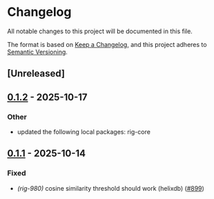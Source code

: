 # Changelog

All notable changes to this project will be documented in this file.

The format is based on [Keep a Changelog](https://keepachangelog.com/en/1.0.0/),
and this project adheres to [Semantic Versioning](https://semver.org/spec/v2.0.0.html).

## [Unreleased]

## [0.1.2](https://github.com/ooiai/rig/compare/rig-helixdb-v0.1.1...rig-helixdb-v0.1.2) - 2025-10-17

### Other

- updated the following local packages: rig-core

## [0.1.1](https://github.com/0xPlaygrounds/rig/compare/rig-helixdb-v0.1.0...rig-helixdb-v0.1.1) - 2025-10-14

### Fixed

- *(rig-980)* cosine similarity threshold should work (helixdb) ([#899](https://github.com/0xPlaygrounds/rig/pull/899))
